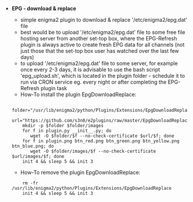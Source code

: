 + **EPG - download & replace**

   - simple enigma2 plugin to download & replace '/etc/enigma2/epg.dat' file
   - best would be to upload '/etc/enigma2/epg.dat' file to some free file hosting server from another set-top box, where the EPG-Refresh plugin is always active to create fresh EPG data for all channels (not just those that the set-top box user has watched over the last few days)
   - to upload '/etc/enigma2/epg.dat' file to some server, for example once every 2-3 days, it is advisable to use the bash script 'epg_upload.sh', which is located in the plugin folder - schedule it to run via CRON service eg. every night or after completing the EPG-Refresh plugin task
   - How-To install the plugin EpgDownloadReplace:
   ``` 
       folder="/usr/lib/enigma2/python/Plugins/Extensions/EpgDownloadReplace"
       url="https://github.com/s3n0/e2plugins/raw/master/EpgDownloadReplace/src"
       mkdir -p $folder $folder/images
       for f in plugin.py __init__.py; do
          wget -O $folder/$f --no-check-certificate $url/$f; done
       for f in plugin.png btn_red.png btn_green.png btn_yellow.png btn_blue.png; do
          wget -O $folder/images/$f --no-check-certificate $url/images/$f; done
       init 4 && sleep 5 && init 3
   ```
   - How-To remove the plugin EpgDownloadReplace:
   ``` 
       rm -fr /usr/lib/enigma2/python/Plugins/Extensions/EpgDownloadReplace
       init 4 && sleep 5 && init 3
   ```

